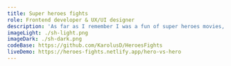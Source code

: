 ```yaml
---
title: Super heroes fights
role: Frontend developer & UX/UI designer
description: 'As far as I remember I was a fun of super heroes movies, especially from marvel and dc world. There was always an old-age question which hero is better and how the fight could end up if two heroes face up against each other. From that question the idea was born... I created a platform where you can easily test your favourite heroes in a fight. The fight itself is based on heroes power stats, preparation and some randomness which reiles on 3d dice roll.'
imageLight: ./sh-light.png
imageDark: ./sh-dark.png
codeBase: https://github.com/KarolusD/HeroesFights
liveDemo: https://heroes-fights.netlify.app/hero-vs-hero
---
```

